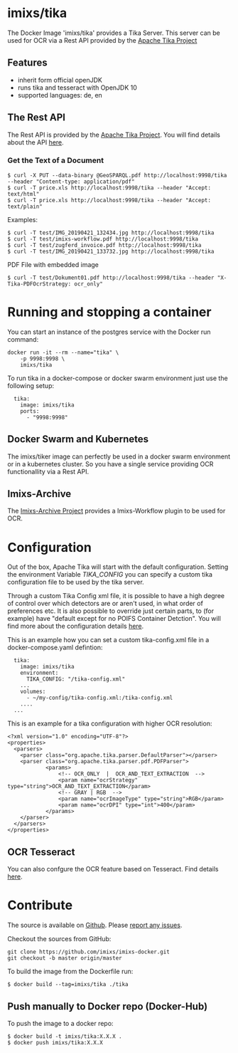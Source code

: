 # imixs/tika

The Docker Image 'imixs/tika' provides a Tika Server. This server can be used for OCR via a Rest API provided by the [Apache Tika Project](https://tika.apache.org/)

## Features

* inherit form official openJDK
* runs tika and tesseract with OpenJDK 10
* supported languages: de, en


## The Rest API

The Rest API is provided by the [Apache Tika Project](https://tika.apache.org/). You will find details about the API [here](https://wiki.apache.org/tika/TikaJAXRS).

### Get the Text of a Document

	$ curl -X PUT --data-binary @GeoSPARQL.pdf http://localhost:9998/tika --header "Content-type: application/pdf"
	$ curl -T price.xls http://localhost:9998/tika --header "Accept: text/html"
	$ curl -T price.xls http://localhost:9998/tika --header "Accept: text/plain"

Examples:


	$ curl -T test/IMG_20190421_132434.jpg http://localhost:9998/tika
	$ curl -T test/imixs-workflow.pdf http://localhost:9998/tika
	$ curl -T test/zugferd_invoice.pdf http://localhost:9998/tika
	$ curl -T test/IMG_20190421_133732.jpg http://localhost:9998/tika
	
PDF File with embedded image

	$ curl -T test/Dokument01.pdf http://localhost:9998/tika --header "X-Tika-PDFOcrStrategy: ocr_only"



# Running and stopping a container

You can start an instance of the postgres service with the Docker run command:

	docker run -it --rm --name="tika" \
	    -p 9998:9998 \
	    imixs/tika

To run tika in a docker-compose or docker swarm environment just use the following setup:

	  tika: 
	    image: imixs/tika
	    ports:
	      - "9998:9998"  



## Docker Swarm and Kubernetes

The imixs/tiker image can perfectly be used in a docker swarm environment or in a kubernetes cluster. So you have a single service providing OCR functionallity via a Rest API.

## Imixs-Archive
 
The [Imixs-Archive Project](https://github.com/imixs/imixs-archive/tree/master/imixs-archive-documents) provides a Imixs-Workflow plugin to be used for OCR. 



# Configuration

Out of the box, Apache Tika will start with the default configuration. Setting the environment Variable *TIKA_CONFIG* you can specify a custom tika configuration file to be used by the tika server. 

Through a custom Tika Config xml file, it is possible to have a high degree of control over which detectors are or aren't used, in what order of preferences etc. It is also possible to override just certain parts, to (for example) have "default except for no POIFS Container Detction".
You will find more about the configuration details [here](https://tika.apache.org/1.24.1/configuring.html).

This is an example how you can set a custom tika-config.xml file in a docker-compose.yaml defintion:

	  tika: 
	    image: imixs/tika
	    environment:
	      TIKA_CONFIG: "/tika-config.xml"
	    ...
	    volumes:
	      - ~/my-config/tika-config.xml:/tika-config.xml
	    ....
	  ...


This is an example for a tika configuration with higher OCR resolution:

	<?xml version="1.0" encoding="UTF-8"?>
	<properties>
	  <parsers>
	    <parser class="org.apache.tika.parser.DefaultParser"></parser>
	    <parser class="org.apache.tika.parser.pdf.PDFParser">
	            <params>
	            	<!-- OCR_ONLY  |  OCR_AND_TEXT_EXTRACTION  -->
	                <param name="ocrStrategy" type="string">OCR_AND_TEXT_EXTRACTION</param>
	                <!-- GRAY | RGB  -->
	                <param name="ocrImageType" type="string">RGB</param>
	                <param name="ocrDPI" type="int">400</param>
	            </params>
	    </parser>
	  </parsers>
	</properties>

## OCR Tesseract

You can also confgure the OCR feature based on Tesseract. Find details [here](https://cwiki.apache.org/confluence/display/TIKA/TikaOCR).


# Contribute
The source is available on [Github](https://github.com/imixs/imixs-docker). Please [report any issues](https://github.com/imixs/imixs-docker/issues).

Checkout the sources from GitHub:

	git clone https://github.com/imixs/imixs-docker.git 
	git checkout -b master origin/master

To build the image from the Dockerfile run: 

    $ docker build --tag=imixs/tika ./tika

## Push manually to Docker repo (Docker-Hub)

To push the image to a docker repo: 


	$ docker build -t imixs/tika:X.X.X .
	$ docker push imixs/tika:X.X.X 
	
	
